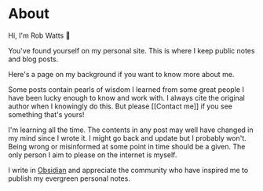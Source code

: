# About

Hi, I'm Rob Watts 👋

You've found yourself on my personal site. This is where I keep public notes and blog posts. 

Here's a page on my background if you want to know more about me. 

Some posts contain pearls of wisdom I learned from some great people I have been lucky enough to know and work with.  I always cite the original author when I knowingly do this. But please [[Contact me]] if you see something that's yours!

I'm learning all the time. The contents in any post may well have changed in my mind since I wrote it. I might go back and update but I probably won't. Being wrong or misinformed at some point in time should be a given. The only person I aim to please on the internet is myself.

I write in [Obsidian](https://obsidian.md) and appreciate the community who have inspired me to publish my evergreen personal notes.